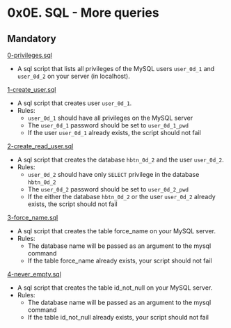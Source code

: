 # 0x0E. SQL - More queries

## Mandatory

[0-privileges.sql](./0-privileges.sql)

- A sql script that lists all privileges of the MySQL users `user_0d_1` and
  `user_0d_2` on your server (in localhost).

[1-create_user.sql](./1-create_user.sql)

- A sql script that creates user `user_0d_1`.
- Rules:
  - `user_0d_1` should have all privileges on the MySQL server
  - The `user_0d_1` password should be set to `user_0d_1_pwd`
  - If the user `user_0d_1` already exists, the script should not fail

[2-create_read_user.sql](./2-create_read_user.sql)

- A sql script that creates the database `hbtn_0d_2` and the user `user_0d_2`.
- Rules:
  - `user_0d_2` should have only `SELECT` privilege in the database `hbtn_0d_2`
  - The `user_0d_2` password should be set to `user_0d_2_pwd`
  - If the either the database `hbtn_0d_2` or the user `user_0d_2` already
    exists, the script should not fail

[3-force_name.sql](./3-force_name.sql)

- A sql script that creates the table force_name on your MySQL server.
- Rules:
  - The database name will be passed as an argument to the mysql command
  - If the table force_name already exists, your script should not fail

[4-never_empty.sql](./4-never_empty.sql)

- A sql script that creates the table id_not_null on your MySQL server.
- Rules:
  - The database name will be passed as an argument to the mysql command
  - If the table id_not_null already exists, your script should not fail
